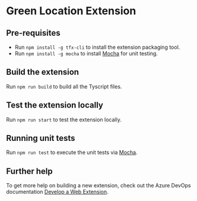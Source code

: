 # Green Location Extension

## Pre-requisites
- Run `npm install -g tfx-cli` to install the extension packaging tool.
- Run `npm install -g mocha` to install [Mocha](https://mochajs.org/) for unit testing.

## Build the extension

Run `npm run build` to build all the Tyscript files.

## Test the extension locally

Run `npm run start` to test the extension locally.

## Running unit tests

Run `npm run test` to execute the unit tests via [Mocha](https://mochajs.org/).

## Further help

To get more help on building a new extension, check out the Azure DevOps documentation [Develop a Web Extension](https://learn.microsoft.com/en-us/azure/devops/extend/develop/add-build-task?view=azure-devops).
